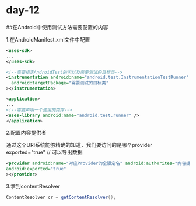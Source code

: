# day-12

##在Android中使用测试方法需要配置的内容

1.在AndroidManifest.xml文件中配置

```xml
<uses-sdk>
...
</uses-sdk>

<!--需要指定AndroidTest的包以及需要测试的目标类-->
<instrumentation android:name="android.test.InstrumentationTestRunner"
  android:targetPackage="需要测试的目标类"
></instrumentation>

<application>
...
<!--需要声明一个使用的类库-->
<uses-library android:name="android.test.runner" />
</application>
```

2.配置内容提供者

通过这个URI系统能够精确的知道，我们要访问的是哪个provider
exported="true" // 可以导出数据
```xml
<provider android:name="对应Provider的全限定名" android:authorites="内容提供者的地址，相当于主机名,就是对应的uri"
android:exported="true" 
></provider>
```

3.拿到contentResolver
```java
ContentResolver cr = getContentResolver();
```